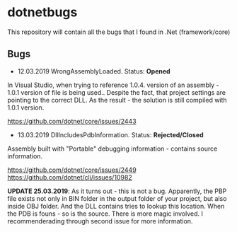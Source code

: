 # dotnetbugs
This repository will contain all the bugs that I found in .Net (framework/core)

## Bugs

* 12.03.2019 WrongAssemblyLoaded. Status: **Opened**

In Visual Studio, when trying to reference 1.0.4. version of an assembly - 1.0.1 version of file is being used.. Despite the fact, that project settings are pointing to the correct DLL.
As the result - the solution is still compiled with 1.0.1 version.

https://github.com/dotnet/core/issues/2443

* 13.03.2019 DllIncludesPdbInformation. Status: **Rejected/Closed**

Assembly built with "Portable" debugging information - contains source information.

https://github.com/dotnet/core/issues/2449
https://github.com/dotnet/cli/issues/10982

**UPDATE 25.03.2019**: As it turns out - this is not a bug. Apparently, the PBP file exists not only in BIN folder in the output folder of your project, but also inside OBJ folder. And the DLL contains tries to lookup this location. When the PDB is founs - so is the source. There is more magic involved. I recommenderading through second issue for more information.

